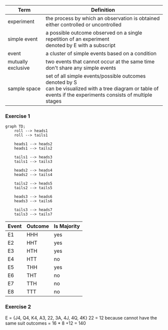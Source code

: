 Term | Definition
-- | --
experiment | the process by which an observation is obtained<br/>either controlled or uncontrolled
simple event | a possible outcome observed on a single repetition of an experiment<br/>denoted by E with a subscript
event | a cluster of simple events based on a condition
mutually exclusive | two events that cannot occur at the same time<br/>don't share any simple events
sample space | set of all simple events/possible outcomes<br/>denoted by S<br/>can be visualized with a tree diagram or table of events if the experiments consists of multiple stages

### Exercise 1

```mermaid
graph TD;
	roll --> heads1
	roll --> tails1
	
	heads1 --> heads2
	heads1 --> tails2
	
	tails1 --> heads3
	tails1 --> tails3
	
	heads2 --> heads4
	heads2 --> tails4
	
	tails2 --> heads5
	tails2 --> tails5
	
	heads3 --> heads6
	heads3 --> tails6
	
	tails3 --> heads7
	tails3 --> tails7
```

Event | Outcome | Is Majority
-- | -- | --
E1 | HHH | yes
E2 | HHT | yes
E3 | HTH | yes
E4 | HTT | no
E5 | THH | yes
E6 | THT | no
E7 | TTH | no
E8 | TTT | no

### Exercise 2
E = {J4, Q4, K4, A3, 22, 3A, 4J, 4Q, 4K}
22 = 12 because cannot have the same suit
outcomes = 16 * 8  +12 = 140
